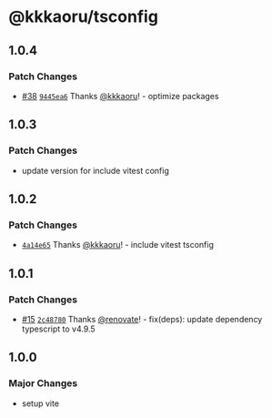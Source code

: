 # @kkkaoru/tsconfig

## 1.0.4

### Patch Changes

- [#38](https://github.com/kkkaoru/frontend-configs/pull/38) [`9445ea6`](https://github.com/kkkaoru/frontend-configs/commit/9445ea65bb103bd44268e1fe8f43a941e15e9450) Thanks [@kkkaoru](https://github.com/kkkaoru)! - optimize packages

## 1.0.3

### Patch Changes

- update version for include vitest config

## 1.0.2

### Patch Changes

- [`4a14e65`](https://github.com/kkkaoru/frontend-configs/commit/4a14e6577cb603770266ddf2b6de65fa2832f570) Thanks [@kkkaoru](https://github.com/kkkaoru)! - include vitest tsconfig

## 1.0.1

### Patch Changes

- [#15](https://github.com/kkkaoru/frontend-configs/pull/15) [`2c48780`](https://github.com/kkkaoru/frontend-configs/commit/2c4878051f0b6771fc963e5daaa2ea77e288d3f6) Thanks [@renovate](https://github.com/apps/renovate)! - fix(deps): update dependency typescript to v4.9.5

## 1.0.0

### Major Changes

- setup vite
